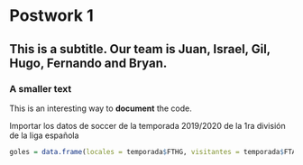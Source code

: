# Postwork 1
## This is a subtitle. Our team is Juan, Israel, Gil, Hugo, Fernando and Bryan.
### A smaller text

This is an interesting way to **document** the code.

Importar los datos de soccer de la temporada 2019/2020 de la  1ra división de la liga española

```r
goles = data.frame(locales = temporada$FTHG, visitantes = temporada$FTAG);
```